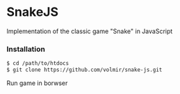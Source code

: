 SnakeJS
===============

Implementation of the classic game "Snake" in JavaScript

### Installation

```sh
$ cd /path/to/htdocs
$ git clone https://github.com/volmir/snake-js.git
```

Run game in borwser
